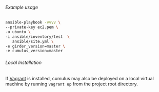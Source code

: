 ###### Example usage

```sh
ansible-playbook -vvvv \
--private-key ec2.pem \
-u ubuntu \
-i ansible/inventory/test  \
   ansible/site.yml \
-e girder_version=master \
-e cumulus_version=master
```

###### Local Installation 
If [Vagrant](https://www.vagrantup.com/) is installed, cumulus may also be deployed on a local virtual machine by running ```vagrant up``` from the project root directory. 

